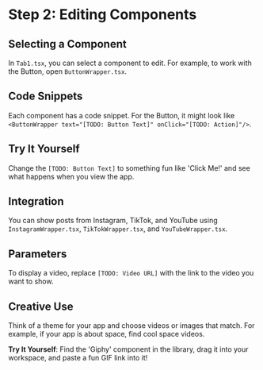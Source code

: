 # Step 2: Editing Components

## Selecting a Component
In `Tab1.tsx`, you can select a component to edit. For example, to work with the Button, open `ButtonWrapper.tsx`.
## Code Snippets
Each component has a code snippet. For the Button, it might look like `<ButtonWrapper text="[TODO: Button Text]" onClick="[TODO: Action]"/>`.
## Try It Yourself
Change the `[TODO: Button Text]` to something fun like 'Click Me!' and see what happens when you view the app.


## Integration
You can show posts from Instagram, TikTok, and YouTube using `InstagramWrapper.tsx`, `TikTokWrapper.tsx`, and `YouTubeWrapper.tsx`.
## Parameters
To display a video, replace `[TODO: Video URL]` with the link to the video you want to show.
## Creative Use
Think of a theme for your app and choose videos or images that match. For example, if your app is about space, find cool space videos.

**Try It Yourself**: Find the 'Giphy' component in the library, drag it into your workspace, and paste a fun GIF link into it!